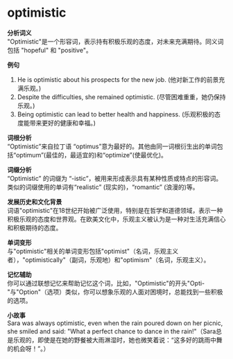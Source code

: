 # optimistic

**分析词义**  
"Optimistic"是一个形容词，表示持有积极乐观的态度，对未来充满期待。同义词包括 "hopeful" 和 "positive"。

  

**例句**

  

1.  He is optimistic about his prospects for the new job. (他对新工作的前景充满乐观。)
2.  Despite the difficulties, she remained optimistic. (尽管困难重重，她仍保持乐观。)
3.  Being optimistic can lead to better health and happiness. (乐观积极的态度能带来更好的健康和幸福。)

  

**词根分析**  
“Optimistic”来自拉丁语 “optimus”意为最好的。其他由同一词根衍生出的单词包括“optimum”(最佳的，最适宜的)和“optimize”(使最优化)。

  

**词缀分析**  
“Optimistic” 的词缀为 “-istic”，被用来形成表示具有某种性质或特点的形容词。类似的词缀使用的单词有“realistic” (现实的)，“romantic” (浪漫的)等。

  

**发展历史和文化背景**  
词语"optimistic"在18世纪开始被广泛使用，特别是在哲学和道德领域，表示一种积极乐观的态度和世界观。在欧美文化中，乐观主义被认为是一种对生活充满信心和积极期待的态度。

  

**单词变形**  
与"optimistic"相关的单词变形包括"optimist"（名词，乐观主义者），"optimistically"（副词，乐观地）和"optimism"（名词，乐观主义）。

  

**记忆辅助**  
你可以通过联想记忆来帮助记忆这个词，比如，"Optimistic"的开头"Opti-"与"Option"（选项）类似，你可以想象乐观的人面对困境时，总能找到一些积极的选项。

  

**小故事**  
Sara was always optimistic, even when the rain poured down on her picnic, she smiled and said: "What a perfect chance to dance in the rain!"（Sara总是乐观的，即使是在她的野餐被大雨淋湿时，她也微笑着说：“这多好的跳雨中舞的机会呀！”。）
